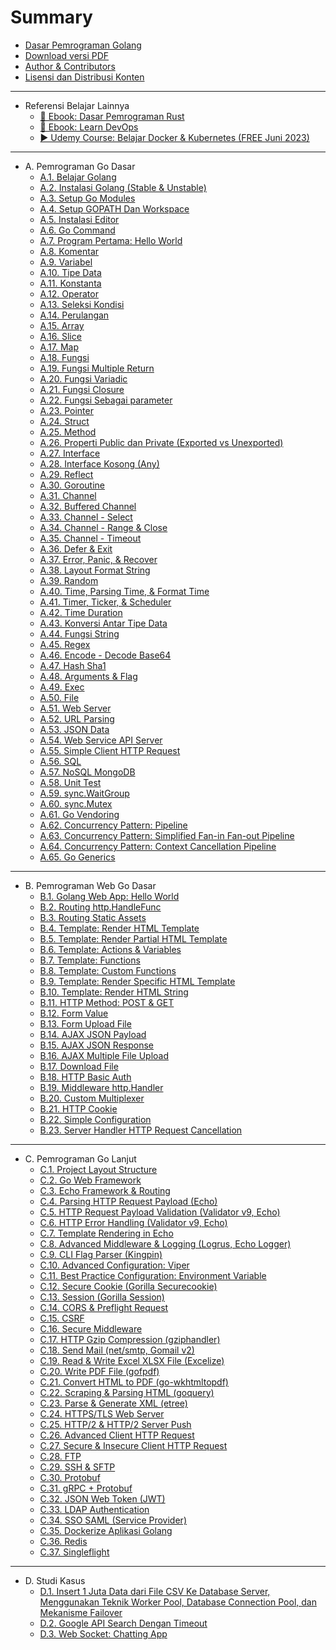 # Summary

* [Dasar Pemrograman Golang](README.md)
* [Download versi PDF](https://github.com/novalagung/dasarpemrogramangolang/raw/ebooks/dasarpemrogramangolang.pdf)
* [Author & Contributors](CONTRIBUTING.md)
* [Lisensi dan Distribusi Konten](DISTRIBUTION.md)

<hr>

* Referensi Belajar Lainnya
  * [📖 Ebook: Dasar Pemrograman Rust](https://dasarpemrogramanrust.novalagung.com/)
  * [📖 Ebook: Learn DevOps](https://learndevops.novalagung.com/)
  * [▶️ Udemy Course: Belajar Docker & Kubernetes (FREE Juni 2023)](https://www.udemy.com/course/praktis-belajar-docker-dan-kubernetes-untuk-pemula/?couponCode=FREE-202306)

<hr>

* A. Pemrograman Go Dasar
  * [A.1. Belajar Golang](1-berkenalan-dengan-golang.md)
  * [A.2. Instalasi Golang (Stable & Unstable)](2-instalasi-golang.md)
  * [A.3. Setup Go Modules](A-setup-go-project-dengan-go-modules.md)
  * [A.4. Setup GOPATH Dan Workspace](A-gopath-dan-workspace.md)
  * [A.5. Instalasi Editor](A-instalasi-editor.md)
  * [A.6. Go Command](A-go-command.md)
  * [A.7. Program Pertama: Hello World](A-hello-world.md)
  * [A.8. Komentar](A-komentar.md)
  * [A.9. Variabel](A-variabel.md)
  * [A.10. Tipe Data](A-tipe-data.md)
  * [A.11. Konstanta](A-konstanta.md)
  * [A.12. Operator](A-operator.md)
  * [A.13. Seleksi Kondisi](A-seleksi-kondisi.md)
  * [A.14. Perulangan](A-perulangan.md)
  * [A.15. Array](A-array.md)
  * [A.16. Slice](A-slice.md)
  * [A.17. Map](A-map.md)
  * [A.18. Fungsi](A-fungsi.md)
  * [A.19. Fungsi Multiple Return](A-fungsi-multiple-return.md)
  * [A.20. Fungsi Variadic](A-fungsi-variadic.md)
  * [A.21. Fungsi Closure](A-fungsi-closure.md)
  * [A.22. Fungsi Sebagai parameter](A-fungsi-sebagai-parameter.md)
  * [A.23. Pointer](A-pointer.md)
  * [A.24. Struct](A-struct.md)
  * [A.25. Method](A-method.md)
  * [A.26. Properti Public dan Private (Exported vs Unexported)](A-properti-public-dan-private.md)
  * [A.27. Interface](A-interface.md)
  * [A.28. Interface Kosong (Any)](A-interface-kosong.md)
  * [A.29. Reflect](A-reflect.md)
  * [A.30. Goroutine](A-goroutine.md)
  * [A.31. Channel](A-channel.md)
  * [A.32. Buffered Channel](A-buffered-channel.md)
  * [A.33. Channel - Select](A-channel-select.md)
  * [A.34. Channel - Range & Close](A-channel-range-close.md)
  * [A.35. Channel - Timeout](A-channel-timeout.md)
  * [A.36. Defer & Exit](A-defer-exit.md)
  * [A.37. Error, Panic, & Recover](A-error-panic-recover.md)
  * [A.38. Layout Format String](A-string-format.md)
  * [A.39. Random](A-random.md)
  * [A.40. Time, Parsing Time, & Format Time](A-time-parsing-format.md)
  * [A.41. Timer, Ticker, & Scheduler](A-timer-ticker-scheduler.md)
  * [A.42. Time Duration](A-time-duration.md)
  * [A.43. Konversi Antar Tipe Data](A-data-type-conversion.md)
  * [A.44. Fungsi String](A-strings.md)
  * [A.45. Regex](A-regex.md)
  * [A.46. Encode - Decode Base64](A-encoding-base64.md)
  * [A.47. Hash Sha1](A-hash-sha1.md)
  * [A.48. Arguments & Flag](A-command-line-args-flag.md)
  * [A.49. Exec](A-exec.md)
  * [A.50. File](A-file.md)
  * [A.51. Web Server](A-web-server.md)
  * [A.52. URL Parsing](A-url-parsing.md)
  * [A.53. JSON Data](A-json.md)
  * [A.54. Web Service API Server](A-web-service-api.md)
  * [A.55. Simple Client HTTP Request](A-client-http-request-simple.md)
  * [A.56. SQL](A-sql.md)
  * [A.57. NoSQL MongoDB](A-mongodb.md)
  * [A.58. Unit Test](A-unit-test.md)
  * [A.59. sync.WaitGroup](A-waitgroup.md)
  * [A.60. sync.Mutex](A-mutex.md)
  * [A.61. Go Vendoring](A-go-vendoring.md)
  * [A.62. Concurrency Pattern: Pipeline](A-concurrency-pipeline.md)
  * [A.63. Concurrency Pattern: Simplified Fan-in Fan-out Pipeline](A-simplified-fan-in-fan-out-pipeline.md)
  * [A.64. Concurrency Pattern: Context Cancellation Pipeline](A-pipeline-context-cancellation.md)
  * [A.65. Go Generics](A-golang-generics.md)
  <!-- crypto -->
  <!-- race -->
  <!-- profile -->
  <!-- embed -->

<hr>

* B. Pemrograman Web Go Dasar
  * [B.1. Golang Web App: Hello World](B-golang-web-hello-world.md)
  * [B.2. Routing http.HandleFunc](B-routing-http-handlefunc.md)
  * [B.3. Routing Static Assets](B-routing-static-assets.md)
  * [B.4. Template: Render HTML Template](B-template-render-html.md)
  * [B.5. Template: Render Partial HTML Template](B-template-render-partial-html.md)
  * [B.6. Template: Actions & Variables](B-template-actions-variables.md)
  * [B.7. Template: Functions](B-template-functions.md)
  * [B.8. Template: Custom Functions](B-template-custom-functions.md)
  * [B.9. Template: Render Specific HTML Template](B-render-specific-html-template.md)
  * [B.10. Template: Render HTML String](B-render-html-string.md)
  * [B.11. HTTP Method: POST & GET](B-http-method-basic.md)
  * [B.12. Form Value](B-form-value.md)
  * [B.13. Form Upload File](B-form-upload-file.md)
  * [B.14. AJAX JSON Payload](B-ajax-json-payload.md)
  * [B.15. AJAX JSON Response](B-ajax-json-response.md)
  * [B.16. AJAX Multiple File Upload](B-ajax-multi-upload.md)
  * [B.17. Download File](B-download-file.md)
  * [B.18. HTTP Basic Auth](B-http-basic-auth.md)
  * [B.19. Middleware http.Handler](B-middleware-using-http-handler.md)
  * [B.20. Custom Multiplexer](B-custom-mux-multiplexer.md)
  * [B.21. HTTP Cookie](B-cookie.md)
  * [B.22. Simple Configuration](B-simple-configuration.md)
  * [B.23. Server Handler HTTP Request Cancellation](B-server-handler-http-request-cancellation.md)

<hr>

* C. Pemrograman Go Lanjut
  * [C.1. Project Layout Structure](C-project-layout-structure.md)
  * [C.2. Go Web Framework](C-golang-web-framework.md)
  * [C.3. Echo Framework & Routing](C-echo-routing.md)
  * [C.4. Parsing HTTP Request Payload (Echo)](C-parsing-http-request-payload-echo.md)
  * [C.5. HTTP Request Payload Validation (Validator v9, Echo)](C-http-request-payload-validation.md)
  * [C.6. HTTP Error Handling (Validator v9, Echo)](C-http-error-handling.md)
  * [C.7. Template Rendering in Echo](C-echo-template-rendering.md)
  * [C.8. Advanced Middleware & Logging (Logrus, Echo Logger)](C-advanced-middleware-and-logging.md)
  * [C.9. CLI Flag Parser (Kingpin)](C-flag-parser.md)
  * [C.10. Advanced Configuration: Viper](C-advanced-configuration-viper.md)
  * [C.11. Best Practice Configuration: Environment Variable](C-best-practice-configuration-env-var.md)
  * [C.12. Secure Cookie (Gorilla Securecookie)](C-securecookie.md)
  * [C.13. Session (Gorilla Session)](C-session.md)
  * [C.14. CORS & Preflight Request](C-cors-preflight-request.md)
  * [C.15. CSRF](C-csrf.md)
  * [C.16. Secure Middleware](C-secure-middleware.md)
  * [C.17. HTTP Gzip Compression (gziphandler)](C-http-gzip-compression.md)
  * [C.18. Send Mail (net/smtp, Gomail v2)](C-send-email.md)
  * [C.19. Read & Write Excel XLSX File (Excelize)](C-read-write-excel-xlsx-file.md)
  * [C.20. Write PDF File (gofpdf)](C-write-pdf-file.md)
  * [C.21. Convert HTML to PDF (go-wkhtmltopdf)](C-convert-html-to-pdf.md)
  * [C.22. Scraping & Parsing HTML (goquery)](C-scraping-parsing-html.md)
  * [C.23. Parse & Generate XML (etree)](C-xml-parser.md)
  * [C.24. HTTPS/TLS Web Server](C-https-tls.md)
  * [C.25. HTTP/2 & HTTP/2 Server Push](C-http2-server-push.md)
  * [C.26. Advanced Client HTTP Request](C-client-http-request-advanced.md)
  * [C.27. Secure & Insecure Client HTTP Request](C-secure-insecure-client-http-request.md)
  * [C.28. FTP](C-golang-ftp.md)
  * [C.29. SSH & SFTP](C-golang-ssh-sftp.md)
  * [C.30. Protobuf](C-golang-protobuf-implementation.md)
  * [C.31. gRPC + Protobuf](C-golang-grpc-protobuf.md)
  * [C.32. JSON Web Token (JWT)](C-golang-jwt.md)
  * [C.33. LDAP Authentication](C-golang-ldap-authentication.md)
  * [C.34. SSO SAML (Service Provider)](C-golang-sso-saml-sp.md)
  * [C.35. Dockerize Aplikasi Golang](C-dockerize-golang.md)
  * [C.36. Redis](C-golang-redis.md)
  * [C.37. Singleflight](C-singleflight.md)
  <!-- distlock -->
  <!-- goreleaser -->
  <!-- nats -->
  <!-- etcd -->
  <!-- sso IDP -->

<hr>

* D. Studi Kasus
  * [D.1. Insert 1 Juta Data dari File CSV Ke Database Server, Menggunakan Teknik Worker Pool, Database Connection Pool, dan Mekanisme Failover](D-insert-1mil-csv-record-into-db-in-a-minute.md)
  * [D.2. Google API Search Dengan Timeout](D-google-api-search.md)
  * [D.3. Web Socket: Chatting App](D-golang-web-socket-chatting-app.md)

